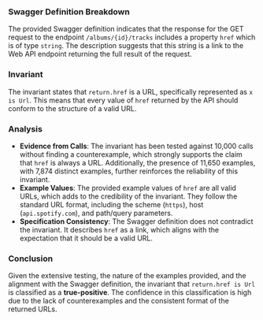 ### Swagger Definition Breakdown
The provided Swagger definition indicates that the response for the GET request to the endpoint `/albums/{id}/tracks` includes a property `href` which is of type `string`. The description suggests that this string is a link to the Web API endpoint returning the full result of the request.

### Invariant
The invariant states that `return.href` is a URL, specifically represented as `x is Url`. This means that every value of `href` returned by the API should conform to the structure of a valid URL.

### Analysis
- **Evidence from Calls**: The invariant has been tested against 10,000 calls without finding a counterexample, which strongly supports the claim that `href` is always a URL. Additionally, the presence of 11,650 examples, with 7,874 distinct examples, further reinforces the reliability of this invariant.
- **Example Values**: The provided example values of `href` are all valid URLs, which adds to the credibility of the invariant. They follow the standard URL format, including the scheme (`https`), host (`api.spotify.com`), and path/query parameters.
- **Specification Consistency**: The Swagger definition does not contradict the invariant. It describes `href` as a link, which aligns with the expectation that it should be a valid URL.

### Conclusion
Given the extensive testing, the nature of the examples provided, and the alignment with the Swagger definition, the invariant that `return.href is Url` is classified as a **true-positive**. The confidence in this classification is high due to the lack of counterexamples and the consistent format of the returned URLs.
